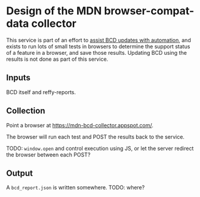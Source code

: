 # Design of the MDN browser-compat-data collector

This service is part of an effort to
[assist BCD updates with automation](https://github.com/mdn/browser-compat-data/issues/3308),
and exists to run lots of small tests in browsers to determine the support
status of a feature in a browser, and save those results. Updating BCD using
the results is not done as part of this service.

## Inputs

BCD itself and reffy-reports.

## Collection

Point a browser at https://mdn-bcd-collector.appspot.com/.

The browser will run each test and POST the results back to the service.

TODO: `window.open` and control execution using JS, or let the server redirect
the browser between each POST?

## Output

A `bcd_report.json` is written somewhere. TODO: where?
